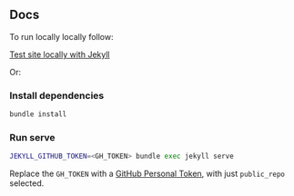 ## Docs

To run locally locally follow:

[Test site locally with Jekyll](https://docs.github.com/en/pages/setting-up-a-github-pages-site-with-jekyll/testing-your-github-pages-site-locally-with-jekyll)

Or:

### Install dependencies

```sh
bundle install
```

### Run serve

```sh
JEKYLL_GITHUB_TOKEN=<GH_TOKEN> bundle exec jekyll serve
```

Replace the `GH_TOKEN` with a [GitHub Personal Token](https://docs.github.com/en/authentication/keeping-your-account-and-data-secure/creating-a-personal-access-token), with just `public_repo` selected.
